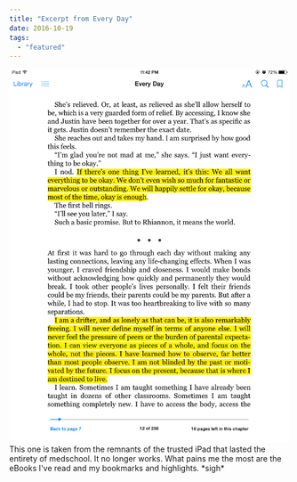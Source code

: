 ```yaml
---
title: "Excerpt from Every Day"
date: 2016-10-19
tags: 
  - "featured"
---
```


![IMG_5385](images/img_5385.png)This one is taken from the remnants of the trusted iPad that lasted the entirety of medschool. It no longer works. What pains me the most are the eBooks I've read and my bookmarks and highlights. \*sigh\*
